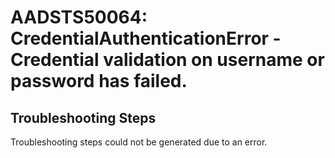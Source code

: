 # AADSTS50064: CredentialAuthenticationError - Credential validation on username or password has failed.


## Troubleshooting Steps
Troubleshooting steps could not be generated due to an error.